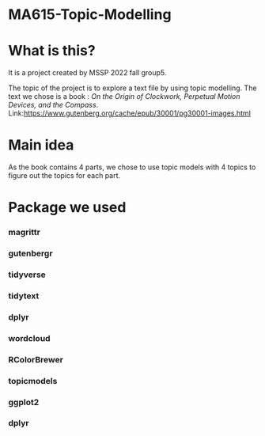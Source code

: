 # MA615-Topic-Modelling

# What is this?

It is a project created by MSSP 2022 fall group5. 

The topic of the project is to explore a text file by using topic modelling. The text we chose is a book : *On the Origin of Clockwork, Perpetual Motion Devices, and the Compass*. Link:https://www.gutenberg.org/cache/epub/30001/pg30001-images.html

# Main idea
As the book contains 4 parts, we chose to use topic models with 4 topics to figure out the topics for each part.

# Package we used
### magrittr
### gutenbergr
### tidyverse
### tidytext
### dplyr
### wordcloud
### RColorBrewer
### topicmodels
### ggplot2
### dplyr
